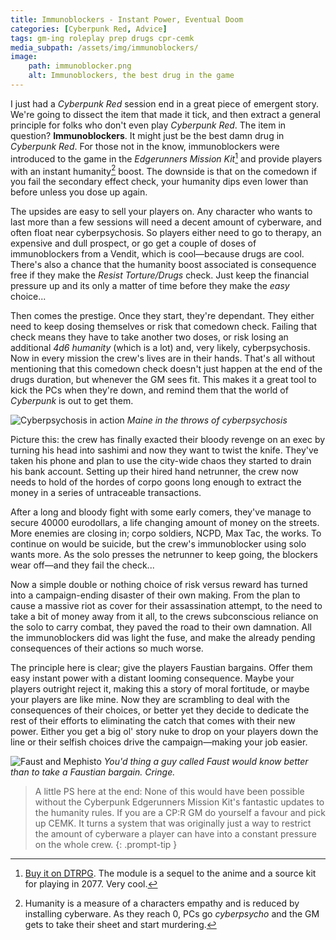 ```yaml
---
title: Immunoblockers - Instant Power, Eventual Doom
categories: [Cyberpunk Red, Advice]
tags: gm-ing roleplay prep drugs cpr-cemk
media_subpath: /assets/img/immunoblockers/
image:
    path: immunoblocker.png
    alt: Immunoblockers, the best drug in the game
---
```


I just had a *Cyberpunk Red* session end in a great piece of emergent story. We're going to dissect the item that made it tick, and then extract a general principle for folks who don't even play *Cyberpunk Red*. The item in question? **Immunoblockers**. It might just be the best damn drug in *Cyberpunk Red*. For those not in the know, immunoblockers were introduced to the game in the *Edgerunners Mission Kit*[^cemk] and provide players with an instant humanity[^humanity] boost. The downside is that on the comedown if you fail the secondary effect check, your humanity dips even lower than before unless you dose up again.

The upsides are easy to sell your players on. Any character who wants to last more than a few sessions will need a decent amount of cyberware, and often float near cyberpsychosis. So players either need to go to therapy, an expensive and dull prospect, or go get a couple of doses of immunoblockers from a Vendit, which is cool—because drugs are cool. There's also a chance that the humanity boost associated is consequence free if they make the *Resist Torture/Drugs* check. Just keep the financial pressure up and its only a matter of time before they make the *easy* choice...

Then comes the prestige. Once they start, they're dependant. They either need to keep dosing themselves or risk that comedown check. Failing that check means they have to take another two doses, or risk losing an additional *4d6 humanity* (which is a lot) and, very likely, cyberpsychosis. Now in every mission the crew's lives are in their hands. That's all without mentioning that this comedown check doesn't just happen at the end of the drugs duration, but whenever the GM sees fit. This makes it a great tool to kick the PCs when they're down, and remind them that the world of *Cyberpunk* is out to get them.

![Cyberpsychosis in action](cyberpsycho.png)
_Maine in the throws of cyberpsychosis_

Picture this: the crew has finally exacted their bloody revenge on an exec by turning his head into sashimi and now they want to twist the knife. They've taken his phone and plan to use the city-wide chaos they started to drain his bank account. Setting up their hired hand netrunner, the crew now needs to hold of the hordes of corpo goons long enough to extract the money in a series of untraceable transactions. 

After a long and bloody fight with some early comers, they've manage to secure 40000 eurodollars, a life changing amount of money on the streets. More enemies are closing in; corpo soldiers, NCPD, Max Tac, the works. To continue on would be suicide, but the crew's immunoblocker using solo wants more. As the solo presses the netrunner to keep going, the blockers wear off—and they fail the check...

Now a simple double or nothing choice of risk versus reward has turned into a campaign-ending disaster of their own making. From the plan to cause a massive riot as cover for their assassination attempt, to the need to take a bit of money away from it all, to the crews subconscious reliance on the solo to carry combat, they paved the road to their own damnation. All the immunoblockers did was light the fuse, and make the already pending consequences of their actions so much worse.

The principle here is clear; give the players Faustian bargains. Offer them easy instant power with a distant looming consequence. Maybe your players outright reject it, making this a story of moral fortitude, or maybe your players are like mine. Now they are scrambling to deal with the consequences of their choices, or better yet they decide to dedicate the rest of their efforts to eliminating the catch that comes with their new power. Either you get a big ol' story nuke to drop on your players down the line or their selfish choices drive the campaign—making your job easier.

![Faust and Mephisto](Faust_und_Mephisto.jpg)
_You'd thing a guy called Faust would know better than to take a Faustian bargain. Cringe._

> A little PS here at the end: None of this would have been possible without the Cyberpunk Edgerunners Mission Kit's fantastic updates to the humanity rules. If you are a CP:R GM do yourself a favour and pick up CEMK. It turns a system that was originally just a way to restrict the amount of cyberware a player can have into a constant pressure on the whole crew.
{: .prompt-tip }

[^cemk]: [Buy it on DTRPG](https://www.drivethrurpg.com/en/product/482282/cyberpunk-edgerunners-mission-kit). The module is a sequel to the anime and a source kit for playing in 2077. Very cool.
[^humanity]: Humanity is a measure of a characters empathy and is reduced by installing cyberware. As they reach 0, PCs go *cyberpsycho* and the GM gets to take their sheet and start murdering.